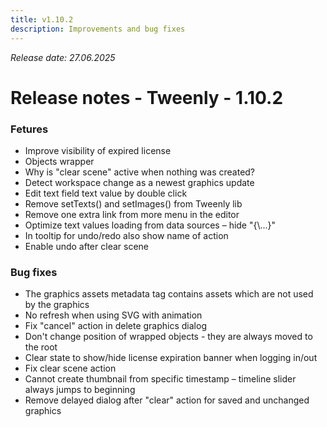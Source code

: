 ```yaml
---
title: v1.10.2
description: Improvements and bug fixes
---
```


*Release date: 27.06.2025*

# Release notes - Tweenly - 1.10.2

### Fetures

- Improve visibility of expired license
- Objects wrapper
- Why is "clear scene" active when nothing was created?
- Detect workspace change as a newest graphics update
- Edit text field text value by double click
- Remove setTexts\(\) and setImages\(\) from Tweenly lib
- Remove one extra link from more menu in the editor
- Optimize text values loading from data sources – hide "\{\\...\}"
- In tooltip for undo/redo also show name of action
- Enable undo after clear scene

### Bug fixes

- The graphics assets metadata tag contains assets which are not used by the graphics
-  No refresh when using SVG with animation
- Fix "cancel" action in delete graphics dialog
- Don't change position of wrapped objects - they are always moved to the root
- Clear state to show/hide license expiration banner when logging in/out
- Fix clear scene action
- Cannot create thumbnail from specific timestamp – timeline slider always jumps to beginning
- Remove delayed dialog after "clear" action for saved and unchanged graphics



